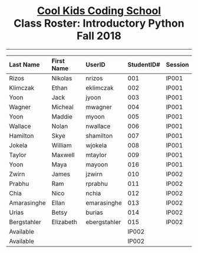 # <center>[**Cool Kids Coding School**](http://www.coolkidscodingschool.com)<br>Class Roster: **Introductory Python**<br>  Fall 2018
---

| Last Name | First Name | UserID | StudentID# | Session |
|:---|:-----------|:--|:--|:--|
| Rizos     | Nikolas    |  nrizos | 001 |IP001 |
| Klimczak  | Ethan      |  eklimczak | 002| IP001 |
| Yoon      | Jack       |  jyoon | 003 | IP001 |
| Wagner    | Micheal    |  mwagner | 004 | IP001 |
| Yoon      | Maddie     |  myoon | 005 | IP001 |
| Wallace | Nolan       |  nwallace | 006 | IP001 |
| Hamilton | Skye       |  shamilton | 007 | IP001 |
| Jokela | William  | wjokela | 008 | IP001  |
| Taylor | Maxwell  | mtaylor | 009 | IP001  |
| Yoon | Maya  | mayoon | 016 | IP001  |
| Zwirn     | James      |  jzwirn | 010 | IP002 |
| Prabhu    | Ram        |  rprabhu | 011 | IP002 |
| Chia | Nico  | nchia | 012 | IP002  |
| Amarasinghe | Ellan  | emarasinghe | 013 | IP002  |
| Urias | Betsy  | burias | 014 | IP002  |
| Bergstahler | Elizabeth  | ebergstahler | 015 |IP002  |
| Available |   |  | IP002  |
| Available |   |  | IP002  |

